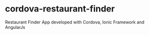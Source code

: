 cordova-restaurant-finder
=========================

Restaurant Finder App developed with Cordova, Ionic Framework and AngularJs
